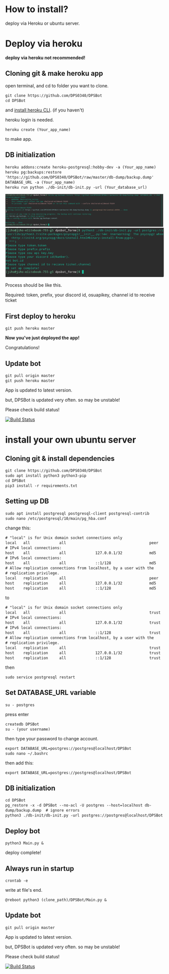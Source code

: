 # How to install?

deploy via Heroku or ubuntu server.

# Deploy via heroku

**deploy via heroku not recommended!**

## Cloning git & make heroku app

open terminal, and cd to folder you want to clone.

```
git clone https://github.com/DPS0340/DPSBot
cd DPSBot
```
and [install heroku CLI](https://devcenter.heroku.com/articles/heroku-cli#download-and-install). (if you haven't)

heroku login is needed.

```
heroku create (Your_app_name)
```
to make app.


## DB initialization


```
heroku addons:create heroku-postgresql:hobby-dev -a (Your_app_name)
heroku pg:backups:restore 'https://github.com/DPS0340/DPSBot/raw/master/db-dump/backup.dump' DATABASE_URL -a (Your_app_name)
heroku run python ./db-init/db-init.py -url (Your_database_url)
```


![db-setup-heroku](https://github.com/DPS0340/DPSBot/blob/gh-pages/Screenshot_20181223_162759.png)
![db-init.py](https://github.com/DPS0340/DPSBot/blob/gh-pages/Screenshot_20181223_162448.png)

Process should be like this.

Required: token, prefix, your discord id, osuapikey, channel id to receive ticket


## First deploy to heroku

```
git push heroku master
```

**Now you've just deployed the app!**

Congratulations!


## Update bot

```
git pull origin master
git push heroku master
```
App is updated to latest version.

but, DPSBot is updated very often. so may be unstable!

Please check build status!

[![Build Status](https://travis-ci.com/DPS0340/DPSBot.svg?branch=master)](https://travis-ci.com/DPS0340/DPSBot) 


# install your own ubuntu server

## Cloning git & install dependencies


```
git clone https://github.com/DPS0340/DPSBot
sudo apt install python3 python3-pip
cd DPSBot
pip3 install -r requirements.txt
```


## Setting up DB

```
sudo apt install postgresql postgresql-client postgresql-contrib
sudo nano /etc/postgresql/10/main/pg_hba.conf
```
change this:
```
# "local" is for Unix domain socket connections only
local   all             all                                     peer
# IPv4 local connections:
host    all             all             127.0.0.1/32            md5
# IPv6 local connections:
host    all             all             ::1/128                 md5
# Allow replication connections from localhost, by a user with the
# replication privilege.
local   replication     all                                     peer
host    replication     all             127.0.0.1/32            md5
host    replication     all             ::1/128                 md5
```
to
```
# "local" is for Unix domain socket connections only
local   all             all                                     trust
# IPv4 local connections:
host    all             all             127.0.0.1/32            trust
# IPv6 local connections:
host    all             all             ::1/128                 trust
# Allow replication connections from localhost, by a user with the
# replication privilege.
local   replication     all                                     trust
host    replication     all             127.0.0.1/32            trust
host    replication     all             ::1/128                 trust
```
then
```
sudo service postgresql restart
```

## Set DATABASE_URL variable

```
su - postgres
```
press enter
```
createdb DPSBot
su - (your username)
```
then type your password to change account.
```
export DATABASE_URL=postgres://postgres@localhost/DPSBot
sudo nano ~/.bashrc
```
then add this:
```
export DATABASE_URL=postgres://postgres@localhost/DPSBot
```


## DB initialization

```
cd DPSBot
pg_restore -x -d DPSBot --no-acl -U postgres --host=localhost db-dump/backup.dump  # ignore errors
python3 ./db-init/db-init.py -url postgres://postgres@localhost/DPSBot
```


## Deploy bot

```
python3 Main.py &
```
deploy complete!


## Always run in startup

```
crontab -e
```

write at file's end.
```
@reboot python3 (clone_path)/DPSBot/Main.py &
```


## Update bot

```
git pull origin master
```
App is updated to latest version.

but, DPSBot is updated very often. so may be unstable!

Please check build status!

[![Build Status](https://travis-ci.com/DPS0340/DPSBot.svg?branch=master)](https://travis-ci.com/DPS0340/DPSBot) 
